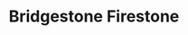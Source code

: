 ---
title: "Bridgestone Firestone"
url: /san-vicente/bridgestone-firestone/
shop: reparación de automóviles
---